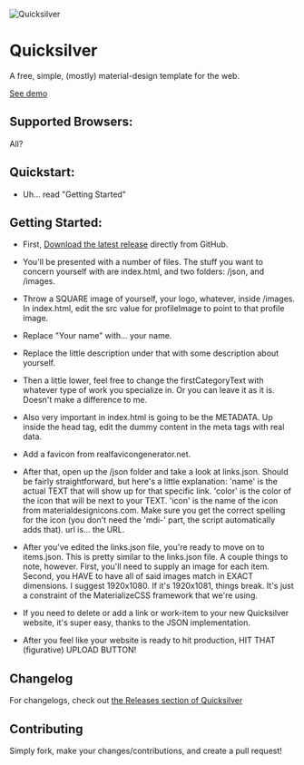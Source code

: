 ![Quicksilver](https://jacksonhvisuals.github.io/images/qs.png)

# Quicksilver
A free, simple, (mostly) material-design template for the web.

[See demo](https://jacksonhvisuals.github.io)

## Supported Browsers:
All?

## Quickstart:
- Uh... read "Getting Started"

## Getting Started:
- First, [Download the latest release](https://github.com/jacksonhvisuals/quicksilver/releases/latest) directly from GitHub. 

- You'll be presented with a number of files. The stuff you want to concern yourself with are index.html, and two folders: /json, and /images. 

- Throw a SQUARE image of yourself, your logo, whatever, inside /images. In index.html, edit the src value for profileImage to point to that profile image. 

- Replace "Your name" with... your name. 
- Replace the little description under that with some description about yourself. 
- Then a little lower, feel free to change the firstCategoryText with whatever type of work you specialize in. Or you can leave it as it is. Doesn't make a difference to me. 

- Also very important in index.html is going to be the METADATA. Up inside the head tag, edit the dummy content in the meta tags with real data. 

- Add a favicon from realfavicongenerator.net. 

- After that, open up the /json folder and take a look at links.json. Should be fairly straightforward, but here's a little explanation: 'name' is the actual TEXT that will show up for that specific link. 'color' is the color of the icon that will be next to your TEXT. 'icon' is the name of the icon from materialdesignicons.com. Make sure you get the correct spelling for the icon (you don't need the 'mdi-' part, the script automatically adds that). url is... the URL. 

- After you've edited the links.json file, you're ready to move on to items.json. This is pretty similar to the links.json file. A couple things to note, however. First, you'll need to supply an image for each item. Second, you HAVE to have all of said images match in EXACT dimensions. I suggest 1920x1080. If it's 1920x1081, things break. It's just a constraint of the MaterializeCSS framework that we're using.

- If you need to delete or add a link or work-item to your new Quicksilver website, it's super easy, thanks to the JSON implementation.

- After you feel like your website is ready to hit production, HIT THAT (figurative) UPLOAD BUTTON!


## Changelog
For changelogs, check out [the Releases section of Quicksilver](https://github.com/jacksonhvisuals/quicksilver/releases)

## Contributing
Simply fork, make your changes/contributions, and create a pull request!